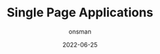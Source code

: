 ---
author: onsman
date: 2022-06-25
permalink: false
publisher: tpginteractive
tags:
  - spas
target_url: https://www.tpgi.com/single-page-applications/
title: Single Page Applications
---